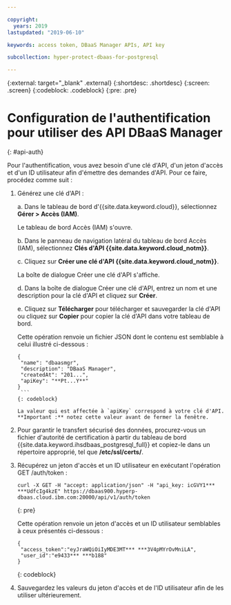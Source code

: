 ```yaml
---

copyright:
  years: 2019
lastupdated: "2019-06-10"

keywords: access token, DBaaS Manager APIs, API key

subcollection: hyper-protect-dbaas-for-postgresql

---
```


{:external: target="_blank" .external}
{:shortdesc: .shortdesc}
{:screen: .screen}
{:codeblock: .codeblock}
{:pre: .pre}


# Configuration de l'authentification pour utiliser des API DBaaS Manager
{: #api-auth}

Pour l'authentification, vous avez besoin d'une clé d'API, d'un jeton d'accès et d'un ID utilisateur afin d'émettre des demandes d'API.
Pour ce faire, procédez comme suit :

1. Générez une clé d'API :

   a. Dans le tableau de bord d'{{site.data.keyword.cloud}}, sélectionnez **Gérer > Accès (IAM)**.

      Le tableau de bord Accès (IAM) s'ouvre.

   b. Dans le panneau de navigation latéral du tableau de bord Accès (IAM), sélectionnez **Clés d'API {{site.data.keyword.cloud_notm}}**.

   c. Cliquez sur **Créer une clé d'API {{site.data.keyword.cloud_notm}}**.

      La boîte de dialogue Créer une clé d'API s'affiche.

   d. Dans la boîte de dialogue Créer une clé d'API, entrez un nom et une description pour la clé d'API et cliquez sur **Créer**.

   e. Cliquez sur **Télécharger** pour télécharger et sauvegarder la clé d'API ou cliquez sur **Copier** pour copier la clé d'API dans votre tableau de bord.

      Cette opération renvoie un fichier JSON dont le contenu est semblable à celui illustré ci-dessous :

      ```
      {
       "name": "dbaasmgr",
       "description": "DBaaS Manager",
       "createdAt": "201...",
       "apiKey": "**Pt...Y**"
      }
       ```
      {: codeblock}

      La valeur qui est affectée à `apiKey` correspond à votre clé d'API. **Important :** notez cette valeur avant de fermer la fenêtre.

2. Pour garantir le transfert sécurisé des données, procurez-vous un fichier d'autorité de certification à partir du tableau de bord {{site.data.keyword.ihsdbaas_postgresql_full}} et copiez-le dans un répertoire approprié, tel que **/etc/ssl/certs/**.

3. Récupérez un jeton d'accès et un ID utilisateur en exécutant l'opération GET /auth/token :

    ```curl
    curl -X GET -H "accept: application/json" -H "api_key: icGVY1*** ***UdfcIg4kzE" https://dbaas900.hyperp-dbaas.cloud.ibm.com:20000/api/v1/auth/token
    ```
    {: pre}

    Cette opération renvoie un jeton d'accès et un ID utilisateur semblables à ceux présentés ci-dessous :

    ```
    {
     "access_token":"eyJraWQiOiIyMDE3MT*** ***3V4pMYrOvMniLA",
     "user_id":"e9433*** ***b188"
    }
    ```
    {: codeblock}

4. Sauvegardez les valeurs du jeton d'accès et de l'ID utilisateur afin de les utiliser ultérieurement.
